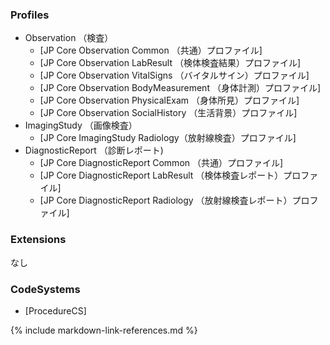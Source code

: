 ### Profiles
* Observation （検査）
  * [JP Core Observation Common （共通）プロファイル]
  * [JP Core Observation LabResult （検体検査結果）プロファイル]
  * [JP Core Observation VitalSigns （バイタルサイン）プロファイル]
  * [JP Core Observation BodyMeasurement （身体計測）プロファイル]
  * [JP Core Observation PhysicalExam （身体所見）プロファイル]
  * [JP Core Observation SocialHistory （生活背景）プロファイル]
* ImagingStudy （画像検査）
  * [JP Core ImagingStudy Radiology（放射線検査）プロファイル]
* DiagnosticReport （診断レポート)
  * [JP Core DiagnosticReport Common （共通）プロファイル]
  * [JP Core DiagnosticReport LabResult （検体検査レポート）プロファイル]
  * [JP Core DiagnosticReport Radiology （放射線検査レポート）プロファイル]

### Extensions
なし

### CodeSystems
* [ProcedureCS]

{% include markdown-link-references.md %}
